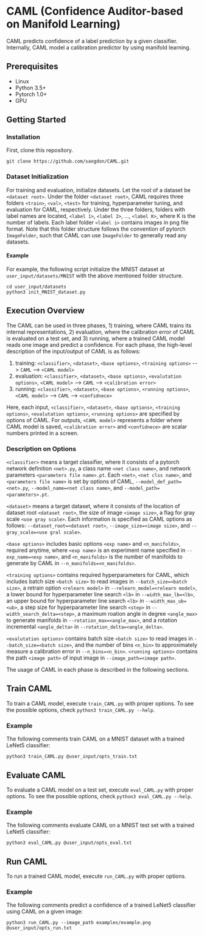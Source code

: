 # CAML (Confidence Auditor-based on Manifold Learning)

CAML predicts confidence of a label prediction by a given classifier. Internally, CAML model a calibration predictor by using manifold learning. 

## Prerequisites
* Linux
* Python 3.5+
* Pytorch 1.0+
* GPU

## Getting Started

### Installation
First, clone this repository. 
```
git clone https://github.com/sangdon/CAML.git
```

### Dataset Initialization
For training and evaluation, initialize datasets. Let the root of a dataset be `<dataset root>`. Under the folder `<dataset root>`, CAML requires three folders `<train>`, `<val>`, `<test>` for training, hyperparameter tuning, and evaluation for CAML, respectively. Under the three folders, folders with label names are located, `<label 1>`, `<label 2>`, ...,  `<label K>`, where K is the number of labels. Each label folder `<label i>` contains images in png file format. Note that this folder structure follows the convention of pytorch `ImageFolder`, such that CAML can use `ImageFolder` to generally read any datasets. 

#### Example
For example, the following script initialize the MNIST dataset at `user_input/datasets/MNIST` with the above mentioned folder structure. 
```
cd user_input/datasets
python3 init_MNIST_dataset.py
```

## Execution Overview

The CAML can be used in three phases, 1) training, where CAML trains its internal representations, 2) evaluation, where the calibration error of CAML is evaluated on a test set, and 3) running, where a trained CAML model reads one image and predict a confidence. For each phase, the high-level description of the input/output of CAML is as follows:

1. training: `<classifier>`, `<dataset>`, `<base options>`, `<training options>` --> `CAML` --> `<CAML model>`
1. evaluation: `<classifier>`, `<dataset>`, `<base options>`, `<evalutation options>`, `<CAML model>` --> `CAML` --> `<calibration error>`
1. running: `<classifier>`, `<dataset>`, `<base options>`, `<running options>`, `<CAML model>` --> `CAML` --> `<confidnece>`

Here, each input, `<classifier>`, `<dataset>`, `<base options>`, `<training options>`, `<evalutation options>`, `<running options>` are specified by options of CAML. For outputs, `<CAML model>` represents a folder where CAML model is saved, `<calibration error>` and `<confidnece>` are scalar numbers printed in a screen.

### Description on Options

`<classifier>` means a target classifier, where it consists of a pytorch network definition `<net>.py`, a class name `<net class name>`, and network parameters `<parameters file name>.pt`. Each `<net>`, `<net clss name>`, and `<parameters file name>` is set by options of CAML, `--model_def_path=<net>.py`, `--model_name=<net class name>`, and `--model_path=<parameters>.pt`.

`<dataset>` means a target dataset, where it consists of the location of dataset root `<dataset root>`, the size of image `<image size>`, a flag for gray scale `<use gray scale>`. Each information is specified as CAML options as follows: `--dataset_root=<dataset root>`, `--image_size=<image size>`, and `--gray_scale=<use gral scale>`.

`<base options>` includes basic options `<exp name>` and `<n_manifolds>`, required anytime, where `<exp name>` is an experiment name specified in `--exp_name=<exp name>`, and `<n_manifolds>` is the number of manifolds to generate by CAML in `--n_manifolds=<n_manifolds>`.

`<training options>` contains required hyperparameters for CAML, which includes batch size `<batch size>` to read images in `--batch_size=<batch size>`, a retrain option `<relearn model>` in `--relearn_model=<relearn model>`, a lower bound for hyperparameter line search `<lb>` in `--width_max_lb=<lb>`, an upper bound for hyperparameter line search `<lb>` in `--width_max_ub=<ub>`, a step size for hyperparameter line search `<step>` in `--width_search_delta=<step>`, a maximum roation angle in degree `<angle_max>` to generate manifolds in `--rotation_max=<angle_max>`, and a rotation incremental `<angle_delta>` in `--rotation_delta=<angle_delta>`. 

`<evalutation options>` contains batch size `<batch size>` to read images in `--batch_size=<batch size>`, and the number of bins `<n_bin>` to approximately measure a calibration error in `--n_bins=<n_bin>`. `<running options>` contains the path `<image path>` of input image in `--image_path=<image path>`.

The usage of CAML in each phase is described in the following sections.


## Train CAML
To train a CAML model, execute `train_CAML.py` with proper options. To see the possible options, check `python3 train_CAML.py --help`.

### Example
The following comments train CAML on a MNIST dataset with a trained LeNet5 classifier:
```
python3 train_CAML.py @user_input/opts_train.txt
```

## Evaluate CAML
To evaluate a CAML model on a test set, execute `eval_CAML.py` with proper options. To see the possible options, check `python3 eval_CAML.py --help`.

### Example
The following comments evaluate CAML on a MNIST test set with a trained LeNet5 classifier:
```
python3 eval_CAML.py @user_input/opts_eval.txt
```

## Run CAML
To run a trained CAML model, execute `run_CAML.py` with proper options. 

### Example
The following comments predict a confidence of a trained LeNet5 classifier using CAML on a given image:
```
python3 run_CAML.py --image_path examples/example.png @user_input/opts_run.txt
```
